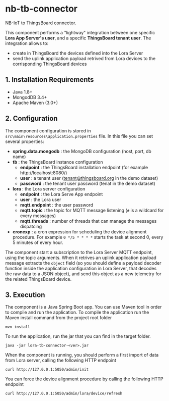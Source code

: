 # nb-tb-connector
NB-IoT to ThingsBoard connector.

This component performs a "lightway" integration between one specific **Lora App Server's user**, and a specific **ThingsBoard tenant user**.
The integration allows to:
* create in ThingsBoard the devices defined into the Lora Server
* send the uplink application payload retrived from Lora devices to the corrisponding ThingsBoard devices

## 1. Installation Requirements
* Java 1.8+
* MongodDB 3.4+
* Apache Maven (3.0+)

## 2. Configuration
The component configuration is stored in `src\main\resources\application.properties` file.
In this file you can set several properties:
* **spring.data.mongodb** : the MongoDB configuration (host, port, db name)
* **tb** : the ThingsBoard instance configuration
  * **endpoint** : the ThingsBoard installation endpoint (for example http://localhost:8080/)
  * **user** : a tenant user (tenant@thingsboard.org in the demo dataset)
  * **password** : the tenant user password (tenat in the demo dataset)
* **lora** : the Lora server configuration
  * **endpoint** : the Lora Serve App endpoint 
  * **user** : the Lora user
  * **mqtt.endpoint** : the user password
  * **mqtt.topic** : the topic for MQTT message listening (`#` is a wildcard for every messages) 
  * **mqtt.threads** : number of threads that can manage the messages dispatcing
* **cronexp** : a cron expression for scheduling the device alignment procedure. For example `0 */5 * * * *` starts the task at second 0, every 5 minutes of every hour.

The component start a subscription to the Lora Server MQTT endpoint, using the topic arguments. When it retrives an uplink application payload message extracts the `object` field (so you should define a payload decoder function inside the application configuration in Lora Server, that decodes the raw data to a JSON object), and send this object as a new telemetry for the related ThingsBoard device.

## 3. Execution
The component is a Java Spring Boot app. You can use Maven tool in order to compile and run the application.
To compile the application run the Maven install command from the project root folder

`mvn install`

To run the application, run the jar that you can find in the target folder.

`java -jar lora-tb-connector-<ver>.jar`

When the component is running, you should perform a first import of data from Lora server, calling the following HTTP endpoint

`curl http://127.0.0.1:5050/admin/init`

You can force the device alignment procedure by calling the following HTTP endpoint

`curl http://127.0.0.1:5050/admin/lora/device/refresh`
